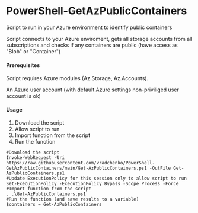 # PowerShell-GetAzPublicContainers
Script to run in your Azure environment to identify public containers

Script connects to your Azure enviroment, gets all storage accounts from all subscriptions and checks if any containers are public (have access as "Blob" or "Container")

#### Prerequisites
Script requires Azure modules (Az.Storage, Az.Accounts).

An Azure user account (with default Azure settings non-priviliged user account is ok)

#### Usage
 1. Download the script
 2. Allow script to run
 3. Import function from the script
 4. Run the function
 
 ```
 #Download the script
 Invoke-WebRequest -Uri https://raw.githubusercontent.com/vradchenko/PowerShell-GetAzPublicContainers/main/Get-AzPublicContainers.ps1 -OutFile Get-AzPublicContainers.ps1
 #Update ExecutionPolicy for this session only to allow script to run
 Set-ExecutionPolicy -ExecutionPolicy Bypass -Scope Process -Force
 #Import function from the script
 . .\Get-AzPublicContainers.ps1
 #Run the function (and save results to a variable)
 $containers = Get-AzPublicContainers
 ```
